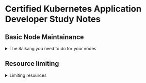 # Certified Kubernetes Application Developer Study Notes


## Basic Node Maintainance
<details>
  <summary>The Saikang you need to do for your nodes</summary>
  
  ### Backing up of ETCD
  ETCD acts as the 'database' of your cluster.  <br/>
  Drop etcd = drop cluster.
  
  Your ETCD configuration is in `/etc/kubernetes/manifest/etcd.yaml`.  <br/>
  The ETCD can be part of your cluster (on your worker/master nodes) or on a totally seperate vm/container. 
  
  #### Important files of ETCD
  ETCD have 3 important files that it needs to communicate via the `etcdctl`. These files are mounted into the containers based on the yaml files.
  
  ETCD machine                              ->      ETCD container <br/>
  `/etc/kubernetes/pki/etcd/ca.crt`         ->      `/etc/kubernetes/pki/etcd/ca.crt` <br/>
  `/etc/kubernetes/pki/etcd/server.crt`     ->      `/etc/kubernetes/pki/etcd/server.crt` <br/>
  `/etc/kubernetes/pki/etcd/server.key`     ->      `/etc/kubernetes/pki/etcd/server.key` <br/>

  #### Using etcdctl
  The etcd container comes with a shell and the etcdctl binary installed.
  
  ```
  # Health check
  ETCDCTL_API=3 ETCDCTL_CACERT=/etc/kubernetes/pki/etcd/ca.crt ETCDCTL_CERT=/etc/kubernetes/pki/etcd/server.crt ETCDCTL_KEY=/etc/kubernetes/pki/etcd/server.key etcdctl endpoint health
  # List member
  ETCDCTL_API=3 ETCDCTL_CACERT=/etc/kubernetes/pki/etcd/ca.crt ETCDCTL_CERT=/etc/kubernetes/pki/etcd/server.crt ETCDCTL_KEY=/etc/kubernetes/pki/etcd/server.key etcdctl member list
  # List member in table format
  ETCDCTL_API=3 ETCDCTL_CACERT=/etc/kubernetes/pki/etcd/ca.crt ETCDCTL_CERT=/etc/kubernetes/pki/etcd/server.crt ETCDCTL_KEY=/etc/kubernetes/pki/etcd/server.key etcdctl endpoint health -w table
  # Snapshot. File will be at /var/lib/etcd/snapshot.db of host machine
  ETCDCTL_API=3 ETCDCTL_CACERT=/etc/kubernetes/pki/etcd/ca.crt ETCDCTL_CERT=/etc/kubernetes/pki/etcd/server.crt ETCDCTL_KEY=/etc/kubernetes/pki/etcd/server.key etcdctl --endpoints=https://127.0.0.1:2379 snapshot save /var/lib/etcd/snapshot.db
  ```
  
  #### Important files to backup
  * ETCD snapshot
  * kubeadm config map `kubectl get cm kubeadm-config  -n kube-system`
  * certs at `/etc/kubernetes/pki/`
  
  ### Upgrading Cluster
  Snapshot, snapshot, snapshot
  
  #### Update master
  ```
  sudo apt-mark unhold kubeadm
  sudo apt install -i kubeadm=[version]
  sudo apt-mark hold kubeadm
  ```
  
  Check upgrade changes
  ```
  sudo kubeadm upgrade plan [version]
  ```
  Note the sections
  * that needs to be upgraded manually (kubelet, kubectl)
  * for offline deployment, push the updated containers into private registry
  
  Upgrading master node
  ```
  # Drain node
  kubectl drain nodes master --ignore-daemonset
  
  # Upgrade kubeadm
  sudo kubeadm upgrade apply [version]
  # Upgrade kubelet and kubectl
  sudo apt-mark unhold kubelet kubectl
  sudo apt install -y kubelet=[version] kubectl=[version]
  
  # Restart daemon
  sudo systemctl daemon-reload
  sudo systemctl restart kubelet
  
  # Uncordon node
  kubectl uncordon master
  ```
  
  #### Update worker
   ```
  sudo apt-mark unhold kubeadm
  sudo apt install -i kubeadm=[version]
  sudo apt-mark hold kubeadm
  ```
  
  Upgrading Worker node
  ```
  # Drain node
  kubectl drain nodes worker --ignore-daemonset
  
  # Upgrade node
  sudo kubeadm upgrade node
  
  # Upgrade kubelet and kubectl
  sudo apt-mark unhold kubelet kubectl
  sudo apt install -y kubelet=[version] kubectl=[version]
  
  # Restart daemon
  sudo systemctl daemon-reload
  sudo systemctl restart kubelet
  
  # Uncordon node
  kubectl uncordon worker
  ```
  
</details>

## Resource limiting
<details>
  <summary>Limiting resources</summary>
  
  ### Resource limiting on container level
  ```
  ...
        spec:
        containers:
        - image: vish/stress
          imagePullPolicy: Always
          name: stress
          resources:
            limits: 
              memory: "4Gi"
            requests:
              memory: "2500Mi"
  ...
  ```
  

  ### Resource limiting by namespace
  ```
apiVersion: v1
kind: LimitRange
metadata:
  name: low-resource-range
spec:
  limits:
    - default:
        cpu: 1
        memory: 500Mi
      defaultRequest:
        cpu: 0.5
        memory: 100Mi
      type: Container
  ```

## Example Section 3
<details>
  <summary>Click to expand!</summary>
  
  ### Example Note 1
  Lorem ipsum dolor sit amet, consectetur adipiscing elit. Sed convallis semper sapien, et iaculis mauris porttitor ac. Pellentesque felis sem, porta vitae aliquet a, commodo non mauris. Integer elementum risus non eleifend suscipit. Nam ut enim eu felis mattis condimentum. Mauris iaculis enim vitae molestie volutpat. Nullam efficitur aliquam ante, consequat auctor tellus congue pharetra. Morbi diam erat, blandit quis augue at, euismod rutrum elit. Etiam bibendum, nulla et lacinia mattis, turpis velit ultricies metus, nec mattis ante orci nec ex. Nam sit amet sodales enim. Morbi pretium eu augue ac consectetur. 

  ### Example Note 2
  Lorem ipsum dolor sit amet, consectetur adipiscing elit. Sed convallis semper sapien, et iaculis mauris porttitor ac. Pellentesque felis sem, porta vitae aliquet a, commodo non mauris. Integer elementum risus non eleifend suscipit. Nam ut enim eu felis mattis condimentum. Mauris iaculis enim vitae molestie volutpat. Nullam efficitur aliquam ante, consequat auctor tellus congue pharetra. Morbi diam erat, blandit quis augue at, euismod rutrum elit. Etiam bibendum, nulla et lacinia mattis, turpis velit ultricies metus, nec mattis ante orci nec ex. Nam sit amet sodales enim. Morbi pretium eu augue ac consectetur. 
</details>
